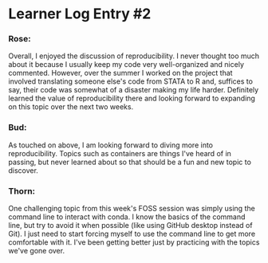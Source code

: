 # Learner Log Entry #2

### Rose:
Overall, I enjoyed the discussion of reproducibility. I never thought too much about it because I usually keep my code very well-organized and nicely commented. However, over the summer I worked on the project that involved translating someone else's code from STATA to R and, suffices to say, their code was somewhat of a disaster making my life harder. Definitely learned the value of reproducibility there and looking forward to expanding on this topic over the next two weeks.

### Bud: 
As touched on above, I am looking forward to diving more into reproducibility. Topics such as containers are things I've heard of in passing, but never learned about so that should be a fun and new topic to discover.

### Thorn: 
One challenging topic from this week's FOSS session was simply using the command line to interact with conda. I know the basics of the command line, but try to avoid it when possible (like using GitHub desktop instead of Git). I just need to start forcing myself to use the command line to get more comfortable with it. I've been getting better just by practicing with the topics we've gone over. 
